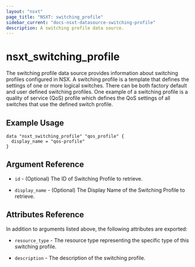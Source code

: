 ```yaml
---
layout: "nsxt"
page_title: "NSXT: switching_profile"
sidebar_current: "docs-nsxt-datasource-switching-profile"
description: A switching profile data source.
---
```


# nsxt_switching_profile

The switching profile data source provides information about switching profiles configured in NSX. A switching profile is a template that defines the settings of one or more logical switches. There can be both factory default and user defined switching profiles. One example of a switching profile is a quality of service (QoS) profile which defines the QoS settings of all switches that use the defined switch profile.

## Example Usage

```
data "nsxt_switching_profile" "qos_profile" {
  display_name = "qos-profile"
}
```

## Argument Reference

* `id` - (Optional) The ID of Switching Profile to retrieve.

* `display_name` - (Optional) The Display Name of the Switching Profile to retrieve.

## Attributes Reference

In addition to arguments listed above, the following attributes are exported:

* `resource_type` - The resource type representing the specific type of this switching profile.

* `description` - The description of the switching profile.
